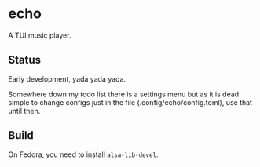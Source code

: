 # echo
A TUI music player.

## Status
Early development, yada yada yada.

Somewhere down my todo list there is a settings menu but as it is dead simple to change configs just in the file (.config/echo/config.toml), use that until then.

## Build
On Fedora, you need to install `alsa-lib-devel`.
